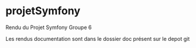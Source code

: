 # projetSymfony

Rendu du Projet Symfony Groupe 6

Les rendus documentation sont dans le dossier doc présent sur le depot git 
